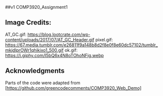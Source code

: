 ##v1 COMP3920_Assignment1

Image Credits:
-------------------
AT_GC.gif: https://blog.lootcrate.com/wp-content/uploads/2017/07/AT_GC_Header.gif
pixel.gif: https://67.media.tumblr.com/e26811f9a148b8d2f8e0f8e60dc57102/tumblr_mkjdlprOWr1qhikixo1_500.gif
ok.gif: https://i.giphy.com/I5bQ6x4N8oTOhoNFjg.webp

## Acknowledgments
Parts of the code were adapted from [https://github.com/greencodecomments/COMP3920_Web_Demo]
